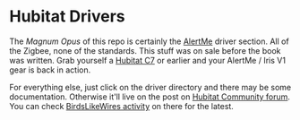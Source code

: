 # Hubitat Drivers

The _Magnum Opus_ of this repo is certainly the [AlertMe](https://github.com/birdslikewires/hubitat/tree/main/alertme) driver section. All of the Zigbee, none of the standards. This stuff was on sale before the book was written. Grab yourself a [Hubitat C7](https://hubitat.com/products?region=280262967339) or earlier and your AlertMe / Iris V1 gear is back in action.

For everything else, just click on the driver directory and there may be some documentation. Otherwise it'll live on the post on [Hubitat Community forum](https://community.hubitat.com). You can check [BirdsLikeWires activity](https://community.hubitat.com/u/birdslikewires/activity) on there for the latest.